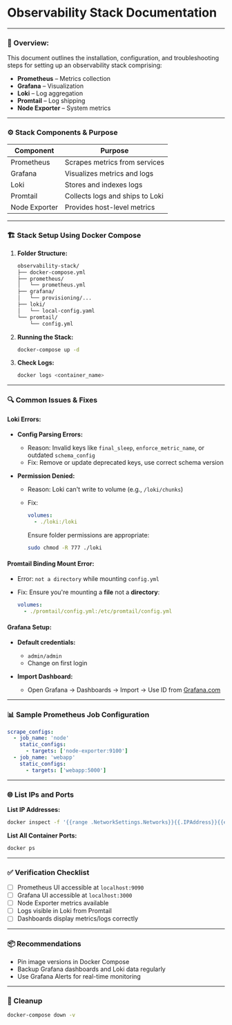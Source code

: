 # Observability Stack Documentation

--- 

### 📌 Overview:

This document outlines the installation, configuration, and troubleshooting steps for setting up an observability stack comprising:

* **Prometheus** – Metrics collection
* **Grafana** – Visualization
* **Loki** – Log aggregation
* **Promtail** – Log shipping
* **Node Exporter** – System metrics

---

### ⚙️ Stack Components & Purpose

| Component     | Purpose                         |
| ------------- | ------------------------------- |
| Prometheus    | Scrapes metrics from services   |
| Grafana       | Visualizes metrics and logs     |
| Loki          | Stores and indexes logs         |
| Promtail      | Collects logs and ships to Loki |
| Node Exporter | Provides host-level metrics     |

---

### 🏗️ Stack Setup Using Docker Compose

1. **Folder Structure:**

   ```bash
   observability-stack/
   ├── docker-compose.yml
   ├── prometheus/
   │   └── prometheus.yml
   ├── grafana/
   │   └── provisioning/...
   ├── loki/
   │   └── local-config.yaml
   └── promtail/
       └── config.yml
   ```

2. **Running the Stack:**

   ```bash
   docker-compose up -d
   ```

3. **Check Logs:**

   ```bash
   docker logs <container_name>
   ```

---

### 🔍 Common Issues & Fixes

#### Loki Errors:

* **Config Parsing Errors:**

  * Reason: Invalid keys like `final_sleep`, `enforce_metric_name`, or outdated `schema_config`
  * Fix: Remove or update deprecated keys, use correct schema version

* **Permission Denied:**

  * Reason: Loki can't write to volume (e.g., `/loki/chunks`)
  * Fix:

    ```yaml
    volumes:
      - ./loki:/loki
    ```

    Ensure folder permissions are appropriate:

    ```bash
    sudo chmod -R 777 ./loki
    ```

#### Promtail Binding Mount Error:

* Error: `not a directory` while mounting `config.yml`
* Fix: Ensure you're mounting a **file** not a **directory**:

  ```yaml
  volumes:
    - ./promtail/config.yml:/etc/promtail/config.yml
  ```

#### Grafana Setup:

* **Default credentials:**

  * `admin/admin`
  * Change on first login

* **Import Dashboard:**

  * Open Grafana → Dashboards → Import → Use ID from [Grafana.com](https://grafana.com/grafana/dashboards)

---

### 📊 Sample Prometheus Job Configuration

```yaml
scrape_configs:
  - job_name: 'node'
    static_configs:
      - targets: ['node-exporter:9100']
  - job_name: 'webapp'
    static_configs:
      - targets: ['webapp:5000']
```

---

### 🌐 List IPs and Ports

**List IP Addresses:**

```bash
docker inspect -f '{{range .NetworkSettings.Networks}}{{.IPAddress}}{{end}}' <container_name>
```

**List All Container Ports:**

```bash
docker ps
```

---

### ✅ Verification Checklist

* [ ] Prometheus UI accessible at `localhost:9090`
* [ ] Grafana UI accessible at `localhost:3000`
* [ ] Node Exporter metrics available
* [ ] Logs visible in Loki from Promtail
* [ ] Dashboards display metrics/logs correctly

---

### 📦 Recommendations

* Pin image versions in Docker Compose
* Backup Grafana dashboards and Loki data regularly
* Use Grafana Alerts for real-time monitoring

---

### 🧹 Cleanup

```bash
docker-compose down -v
```


